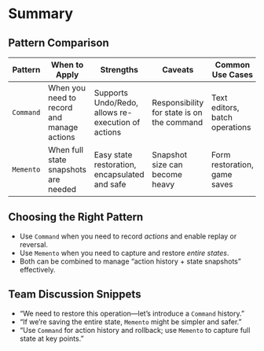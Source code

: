 # Summary

## Pattern Comparison

| Pattern   | When to Apply                              | Strengths                                          | Caveats                                    | Common Use Cases               |
| --------- | ------------------------------------------ | -------------------------------------------------- | ------------------------------------------ | ------------------------------ |
| `Command` | When you need to record and manage actions | Supports Undo/Redo, allows re-execution of actions | Responsibility for state is on the command | Text editors, batch operations |
| `Memento` | When full state snapshots are needed       | Easy state restoration, encapsulated and safe      | Snapshot size can become heavy             | Form restoration, game saves   |

## Choosing the Right Pattern

- Use `Command` when you need to record _actions_ and enable replay or reversal.
- Use `Memento` when you need to capture and restore _entire states_.
- Both can be combined to manage “action history + state snapshots” effectively.

## Team Discussion Snippets

- “We need to restore this operation—let’s introduce a `Command` history.”
- “If we’re saving the entire state, `Memento` might be simpler and safer.”
- “Use `Command` for action history and rollback; use `Memento` to capture full state at key points.”
